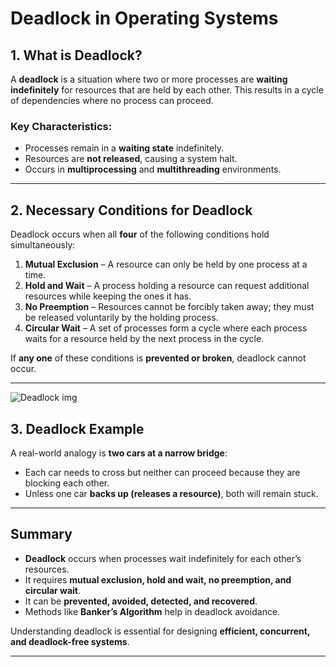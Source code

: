 # Deadlock in Operating Systems

## 1. What is Deadlock?
A **deadlock** is a situation where two or more processes are **waiting indefinitely** for resources that are held by each other. This results in a cycle of dependencies where no process can proceed.

### **Key Characteristics:**
- Processes remain in a **waiting state** indefinitely.
- Resources are **not released**, causing a system halt.
- Occurs in **multiprocessing** and **multithreading** environments.

---

## 2. Necessary Conditions for Deadlock
Deadlock occurs when all **four** of the following conditions hold simultaneously:

1. **Mutual Exclusion** – A resource can only be held by one process at a time.
2. **Hold and Wait** – A process holding a resource can request additional resources while keeping the ones it has.
3. **No Preemption** – Resources cannot be forcibly taken away; they must be released voluntarily by the holding process.
4. **Circular Wait** – A set of processes form a cycle where each process waits for a resource held by the next process in the cycle.

If **any one** of these conditions is **prevented or broken**, deadlock cannot occur.

---

![Deadlock img](https://media.geeksforgeeks.org/wp-content/uploads/20250116142222043136/d.webp)


## 3. Deadlock Example
A real-world analogy is **two cars at a narrow bridge**:
- Each car needs to cross but neither can proceed because they are blocking each other.
- Unless one car **backs up (releases a resource)**, both will remain stuck.

---



## Summary
- **Deadlock** occurs when processes wait indefinitely for each other’s resources.
- It requires **mutual exclusion, hold and wait, no preemption, and circular wait**.
- It can be **prevented, avoided, detected, and recovered**.
- Methods like **Banker’s Algorithm** help in deadlock avoidance.

Understanding deadlock is essential for designing **efficient, concurrent, and deadlock-free systems**.

---
